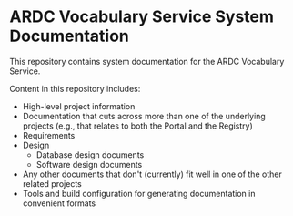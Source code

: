 # ARDC Vocabulary Service System Documentation

This repository contains system documentation for the ARDC Vocabulary
Service.

Content in this repository includes:

- High-level project information
- Documentation that cuts across more than one of the underlying
  projects (e.g., that relates to both the Portal and the Registry)
- Requirements
- Design
  - Database design documents
  - Software design documents
- Any other documents that don't (currently) fit well in one of the
  other related projects
- Tools and build configuration for generating documentation in
  convenient formats
